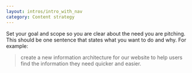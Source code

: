 ```yaml
---
layout: intros/intro_with_nav
category: Content strategy
---
```

Set your goal and scope so you are clear about the need you are pitching. This should be one sentence that states what you want to do and why. For example: 

>create a new information architecture for our website to help users find the information they need quicker and easier.
